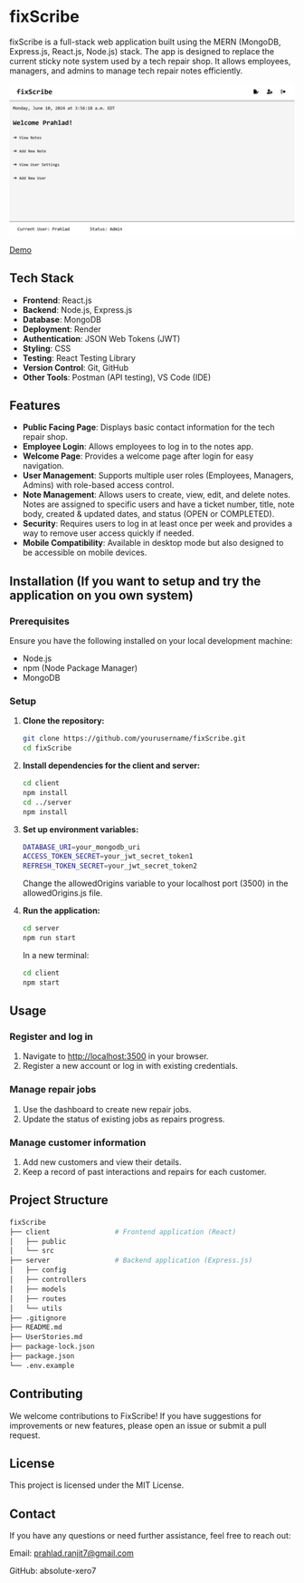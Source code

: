 # fixScribe

fixScribe is a full-stack web application built using the MERN (MongoDB, Express.js, React.js, Node.js) stack. The app is designed to replace the current sticky note system used by a tech repair shop. It allows employees, managers, and admins to manage tech repair notes efficiently.

![Dashboard of the app](fixScribe.jpg)

[Demo](https://www.youtube.com/watch?v=O7kBCXW_DrY)

## Tech Stack

- **Frontend**: React.js
- **Backend**: Node.js, Express.js
- **Database**: MongoDB
- **Deployment**: Render
- **Authentication**: JSON Web Tokens (JWT)
- **Styling**: CSS
- **Testing**: React Testing Library
- **Version Control**: Git, GitHub
- **Other Tools**: Postman (API testing), VS Code (IDE)

## Features

- **Public Facing Page**: Displays basic contact information for the tech repair shop.
- **Employee Login**: Allows employees to log in to the notes app.
- **Welcome Page**: Provides a welcome page after login for easy navigation.
- **User Management**: Supports multiple user roles (Employees, Managers, Admins) with role-based access control.
- **Note Management**: Allows users to create, view, edit, and delete notes. Notes are assigned to specific users and have a ticket number, title, note body, created & updated dates, and status (OPEN or COMPLETED).
- **Security**: Requires users to log in at least once per week and provides a way to remove user access quickly if needed.
- **Mobile Compatibility**: Available in desktop mode but also designed to be accessible on mobile devices.

## Installation (If you want to setup and try the application on you own system)

### Prerequisites

Ensure you have the following installed on your local development machine:

- Node.js
- npm (Node Package Manager)
- MongoDB

### Setup

1. **Clone the repository:**

   ```bash
   git clone https://github.com/yourusername/fixScribe.git
   cd fixScribe
   ```

2. **Install dependencies for the client and server:**

    ```bash
    cd client
    npm install
    cd ../server
    npm install
    ```

3. **Set up environment variables:**

    ```bash
    DATABASE_URI=your_mongodb_uri
    ACCESS_TOKEN_SECRET=your_jwt_secret_token1
    REFRESH_TOKEN_SECRET=your_jwt_secret_token2
    ```

    Change the allowedOrigins variable to your localhost port (3500) in the allowedOrigins.js file.

4. **Run the application:**

    ```bash
    cd server
    npm run start
    ```

    In a new terminal:

    ```bash
    cd client
    npm start
    ```

## Usage

### Register and log in

1. Navigate to [http://localhost:3500](http://localhost:3500) in your browser.
2. Register a new account or log in with existing credentials.

### Manage repair jobs

1. Use the dashboard to create new repair jobs.
2. Update the status of existing jobs as repairs progress.

### Manage customer information

1. Add new customers and view their details.
2. Keep a record of past interactions and repairs for each customer.

## Project Structure

```bash
fixScribe
├── client                # Frontend application (React)
│   ├── public
│   └── src
├── server                # Backend application (Express.js)
│   ├── config
│   ├── controllers
│   ├── models
│   ├── routes
│   └── utils
├── .gitignore
├── README.md
├── UserStories.md
├── package-lock.json
├── package.json
└── .env.example
```

## Contributing

We welcome contributions to FixScribe! If you have suggestions for improvements or new features, please open an issue or submit a pull request.

## License

This project is licensed under the MIT License.

## Contact

If you have any questions or need further assistance, feel free to reach out:

Email: <prahlad.ranjit7@gmail.com>

GitHub: absolute-xero7
